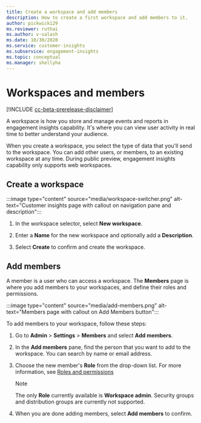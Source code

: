 ```yaml
---
title: Create a workspace and add members
description: How to create a first workspace and add members to it.
author: pickwick129
ms.reviewer: ruthai
ms.author: v-salash
ms.date: 10/30/2020
ms.service: customer-insights
ms.subservice: engagement-insights 
ms.topic: conceptual
ms.manager: shellyha
---
```


# Workspaces and members

[!INCLUDE [cc-beta-prerelease-disclaimer](includes/cc-beta-prerelease-disclaimer.md)]

A workspace is how you store and manage events and reports in engagement insights capability. It's where you can view user activity in real time to better understand your audience. 

When you create a workspace, you select the type of data that you'll send to the workspace. You can add other users, or members, to an existing workspace at any time.  During public preview, engagement insights capability only supports web workspaces.

## Create a workspace

:::image type="content" source="media/workspace-switcher.png" alt-text="Customer insights page with callout on navigation pane and description":::

1. In the workspace selector, select **New workspace**. 

2. Enter a **Name** for the new workspace and optionally add a **Description**.

3. Select **Create** to confirm and create the workspace.

## Add members

A member is a user who can access a workspace. The **Members** page is where you add members to your workspaces, and define their roles and permissions.

:::image type="content" source="media/add-members.png" alt-text="Members page with callout on Add Members button":::

To add members to your workspace, follow these steps:

1. Go to **Admin** > **Settings** > **Members** and select **Add members**.

1. In the **Add members** pane, find the person that you want to add to the workspace. You can search by name or email address.

1. Choose the new member's **Role** from the drop-down list. For more information, see [Roles and permissions](user-roles.md)

   > [!NOTE]
   > The only **Role** currently available is **Workspace admin**. Security groups and distribution groups are currently not supported.

1. When you are done adding members, select **Add members** to confirm.
